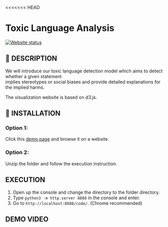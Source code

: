 <<<<<<< HEAD

# Toxic Language Analysis

[![Website status](https://img.shields.io/website-up-down-green-red/https/chengb-2.github.io/CSE6242-Final-Project?label=Website%20status)](https://chengb-2.github.io/CSE6242-Final-Project/)

## 📃 DESCRIPTION

We will introduce our toxic language detection model which aims to detect whether a given statement \
implies stereotypes or social biases and provide detailed explanations for the implied harms.

The visualization website is based on d3.js.

## 🔨 INSTALLATION

### Option 1:

Click this [demo page](https://chengb-2.github.io/CSE6242-Final-Project/) and browse it on a website.

### Option 2:

Unzip the folder and follow the execution instruction.

## EXECUTION

1. Open up the console and change the directory to the folder directory.
2. Type `python3 -m http.server 8888` in the console and enter.
3. Go to `http://localhost:8888/code/`. (Chrome recommended)

## DEMO VIDEO

<!-- placeholder -->
